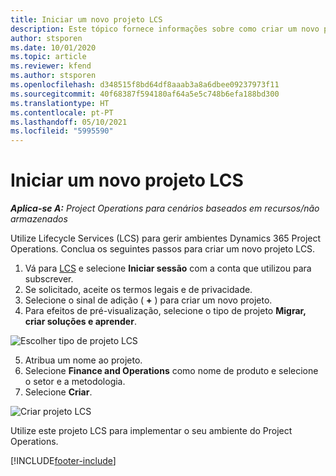 ```yaml
---
title: Iniciar um novo projeto LCS
description: Este tópico fornece informações sobre como criar um novo projeto no LCS para o seu ambiente do Project Operations.
author: stsporen
ms.date: 10/01/2020
ms.topic: article
ms.reviewer: kfend
ms.author: stsporen
ms.openlocfilehash: d348515f8bd64df8aaab3a8a6dbee09237973f11
ms.sourcegitcommit: 40f68387f594180af64a5e5c748b6efa188bd300
ms.translationtype: HT
ms.contentlocale: pt-PT
ms.lasthandoff: 05/10/2021
ms.locfileid: "5995590"
---
```

# <a name="start-a-new-lcs-project"></a>Iniciar um novo projeto LCS

_**Aplica-se A:** Project Operations para cenários baseados em recursos/não armazenados_

Utilize Lifecycle Services (LCS) para gerir ambientes Dynamics 365 Project Operations. Conclua os seguintes passos para criar um novo projeto LCS.

1. Vá para [LCS](https://lcs.dynamics.com/Logon/Index) e selecione **Iniciar sessão** com a conta que utilizou para subscrever.
2. Se solicitado, aceite os termos legais e de privacidade.
3. Selecione o sinal de adição ( **+** ) para criar um novo projeto.
4. Para efeitos de pré-visualização, selecione o tipo de projeto **Migrar, criar soluções e aprender**.

  ![Escolher tipo de projeto LCS](./media/create-lcs-1.png)

5. Atribua um nome ao projeto. 
6. Selecione **Finance and Operations** como nome de produto e selecione o setor e a metodologia. 
7. Selecione **Criar**.

![Criar projeto LCS](./media/create-lcs-2.png)

Utilize este projeto LCS para implementar o seu ambiente do Project Operations.



[!INCLUDE[footer-include](../includes/footer-banner.md)]
